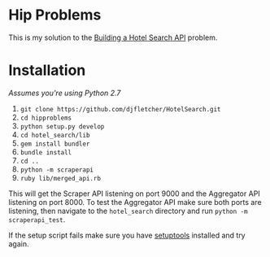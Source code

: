 # Hip Problems
This is my solution to the [Building a Hotel Search API](https://github.com/djfletcher/HotelSearch/tree/master/hotel_search) problem.

# Installation

*Assumes you're using Python 2.7*

1. `git clone https://github.com/djfletcher/HotelSearch.git`
2. `cd hipproblems`
3. `python setup.py develop`
4. `cd hotel_search/lib`
5. `gem install bundler`
6. `bundle install`
7. `cd ..`
8. `python -m scraperapi`
9. `ruby lib/merged_api.rb`

This will get the Scraper API listening on port 9000 and the Aggregator API listening on port 8000. To test the Aggregator API make sure both ports are listening, then navigate to the `hotel_search` directory and run `python -m scraperapi_test`.

If the setup script fails make sure you have [setuptools](https://pypi.python.org/pypi/setuptools) installed and try again.
